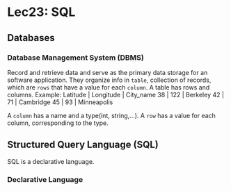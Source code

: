 # Lec23: SQL
## Databases
### Database Management System (DBMS)
Record and retrieve data and serve as the primary data storage for an software application.
They organize info in `table`, collection of records, which are `rows` that have a value for each `column`.
A table has rows and columns.
Example:
Latitude | Longitude | City_name
38 | 122 | Berkeley
42 | 71 | Cambridge
45 | 93 | Minneapolis

A `column` has a name and a type(int, string,...).
A `row` has a value for each column, corresponding to the type.

## Structured Query Language (SQL)
SQL is a declarative language.
### Declarative Language
